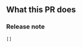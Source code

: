 <!-- Thank you for making a contribution! Here are some tips for you:
- Start the PR title with the [label] of Cozystack component:
  - For system components: [platform], [system], [linstor], [cilium], [kube-ovn], [dashboard], [cluster-api], etc.
  - For managed apps: [apps], [tenant], [kubernetes], [postgres], [virtual-machine] etc.
  - For development and maintenance: [tests], [ci], [docs], [maintenance].
- If it's a work in progress, consider creating this PR as a draft.
- Don't hesistate to ask for opinion and review in the community chats, even if it's still a draft.
- Add the label `backport` if it's a bugfix that needs to be backported to a previous version.
-->

## What this PR does


### Release note

<!--  Write a release note:
- Explain what has changed internally and for users.
- Start with the same [label] as in the PR title
- Follow the guidelines at https://github.com/kubernetes/community/blob/master/contributors/guide/release-notes.md.
-->

```release-note
[]
```